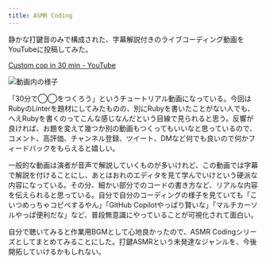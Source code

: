 ```yaml
---
title: ASMR Coding
---
```

静かな打鍵音のみで構成された、字幕解説付きのライブコーディング動画をYouTubeに投稿してみた。

[Custom cop in 30 min - YouTube](https://www.youtube.com/watch?v=HTuNoq9aEWQ)

![](https://lh3.googleusercontent.com/docs/ADP-6oGnJql2m4Llthm6JkToNfERfthgIHEjxCPIsgAdYRFxMdQvs21tlnvOGptH_Vl7hdrivtsKs8FdRyZFwx3m0zSmaZUjTicn4BL716z5z3O5L44-FatqGmaFiVq0NASMdHvvv7KDfb8YZ2B0FCLPfyBJf3x2RYuXiY2Q4Vk6KCDBSLa1ffUNP00cFHaH9BxAYH3L8svWmgtLn6mMGDAh1WgvLl8vk1PsivMS_xWTAhqKNIvMDKaoOODqXIASZyqoAo_Hxq2Op5eRignQQQRjq5aDswvMUylnhK1f6881zSb6Zc94gwUbwRGObL_LUsmAf0sm1G8TJ0hJ1vlIvVW1i-Bg0ua-M0s3eidlddSI28HaK9NH--fHBhjrvCYwtR3x_GTYIYoGIKrXuc6qwA85i2s1clPJwdVYbsC2n1tbg02MzF13S_eCRG3Uo2KqDHBqbYFt8qQQSvx72BDYJjDM2HswpOzwqIon6_Tc0YkPzGLZvN6oDmORDBqCJYff8hBmIX0NQMRlsAAijZPyR-Dx9WzULtTfpvpGoXgCEZFMJVVHpI7yp8xvjP3rWLTcRxVaQGhQZv24v9g9WS2Led0DPG2WvRPS2yn-B8GGUiqXo99QQ-Ru57CBQf9UdXcATrewiFyvU4Z3bYrVEmJniuXRRuX5A38joWfvMr0cjpJjn4s5_3yfwtOyx9jU2QYZsq8S0sYJKdXxBe6uEx2Y_yi99O7iZnE1oGdsgbG5XqCFvHBVy8WSenGMo6QbLOK350E0PZuDi58sNj2mb9svUDIOjcxs0e6A56slqZ1VDK59nqVL-efgtXxOntRR8hBQ4xS2eurw0j_R7wO7dWG5U6fJLigOSkWqTVxY6epUpkUzyT_0sm3AhR76KU8XMy3kqsSPJk912d-EGQkQEk2s3byai-spSzd6OHoLIrceQqbw9If_2xcOMm9K5cbkL9x_l84aKv4eZHXPmiM98f_0BoWchjv1McTkZRTJkt640TMHa5YYDK-BT6A8sgu6VlUY3Wztuh8RX3e3D3ULfQigKqWv16APn6R6DrVUdoIXaozAjUCuUcCqSJK8JULiW0IFuFwf9Vrgs7zU8SyfkOyBcJUWO-S5iKOkkmzN8SEAWX-_JhUWNqJtbfXsXgdT20BZmMk5SlAX16jjM10fW64_ixq_1zLZyg2qqndCTZn2LXGRtLBXNScSmUHmtAZjbvh6XWz2tvPTqIoF75ZMvcvj8LfRv9eLjbrF0EcuNxFSYJsRwZiI-w6GDA "動画内の様子")

「30分で◯◯をつくろう」というチュートリアル動画になっている。今回はRubyのLinterを題材にしてみたものの、別にRubyを書いたことがない人でも、へえRubyを書くのってこんな感じなんだという目線で見られると思う。反響が良ければ、お題を変えて幾つか別の動画もつくってもいいなと思っているので、コメント、高評価、チャンネル登録、ツイート、DMなど何でも良いので何かフィードバックをもらえると嬉しい。

一般的な動画は演者が音声で解説していくものが多いけれど、この動画では字幕で解説を付けることにし、あとはおれのエディタを見て学んでいけという硬派な内容になっている。その分、細かい部分でのコードの書き方など、リアルな内容を伝えられると思っている。自分で自分のコーディングの様子を見ていても「こいつめっちゃコピペするやん」「GitHub Copilotやっぱり賢いな」「マルチカーソルやっぱ便利だな」など、普段無意識にやっていることが可視化されて面白い。

自分で聴いてみると作業用BGMとして心地良かったので、ASMR Codingシリーズとしてまとめてみることにした。打鍵ASMRという未発達なジャンルを、今後開拓していけるかもしれない。
